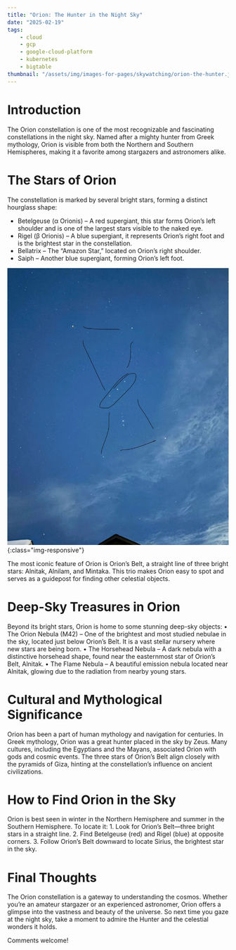 ```yaml
---
title: "Orion: The Hunter in the Night Sky"
date: "2025-02-19"
tags:
    - cloud
    - gcp
    - google-cloud-platform
    - kubernetes
    - bigtable
thumbnail: "/assets/img/images-for-pages/skywatching/orion-the-hunter.jpeg"
---
```

# Introduction
The Orion constellation is one of the most recognizable and fascinating constellations in the night sky. Named after a mighty hunter from Greek mythology, Orion is visible from both the Northern and Southern Hemispheres, making it a favorite among stargazers and astronomers alike.

# The Stars of Orion
The constellation is marked by several bright stars, forming a distinct hourglass shape:
- Betelgeuse (α Orionis) – A red supergiant, this star forms Orion’s left shoulder and is one of the largest stars visible to the naked eye.
- Rigel (β Orionis) – A blue supergiant, it represents Orion’s right foot and is the brightest star in the constellation.
- Bellatrix – The “Amazon Star,” located on Orion’s right shoulder.
- Saiph – Another blue supergiant, forming Orion’s left foot.

![Orion the Hunter](/assets/img/images-for-pages/skywatching/orion-the-hunter.jpeg){:class="img-responsive"}

The most iconic feature of Orion is Orion’s Belt, a straight line of three bright stars: Alnitak, Alnilam, and Mintaka. This trio makes Orion easy to spot and serves as a guidepost for finding other celestial objects.

# Deep-Sky Treasures in Orion
Beyond its bright stars, Orion is home to some stunning deep-sky objects:
    •   The Orion Nebula (M42) – One of the brightest and most studied nebulae in the sky, located just below Orion’s Belt. It is a vast stellar nursery where new stars are being born.
    •   The Horsehead Nebula – A dark nebula with a distinctive horsehead shape, found near the easternmost star of Orion’s Belt, Alnitak.
    •   The Flame Nebula – A beautiful emission nebula located near Alnitak, glowing due to the radiation from nearby young stars.

# Cultural and Mythological Significance
Orion has been a part of human mythology and navigation for centuries. In Greek mythology, Orion was a great hunter placed in the sky by Zeus. Many cultures, including the Egyptians and the Mayans, associated Orion with gods and cosmic events. The three stars of Orion’s Belt align closely with the pyramids of Giza, hinting at the constellation’s influence on ancient civilizations.

# How to Find Orion in the Sky
Orion is best seen in winter in the Northern Hemisphere and summer in the Southern Hemisphere. To locate it:
    1.  Look for Orion’s Belt—three bright stars in a straight line.
    2.  Find Betelgeuse (red) and Rigel (blue) at opposite corners.
    3.  Follow Orion’s Belt downward to locate Sirius, the brightest star in the sky.

# Final Thoughts
The Orion constellation is a gateway to understanding the cosmos. Whether you’re an amateur stargazer or an experienced astronomer, Orion offers a glimpse into the vastness and beauty of the universe. So next time you gaze at the night sky, take a moment to admire the Hunter and the celestial wonders it holds.

Comments welcome!